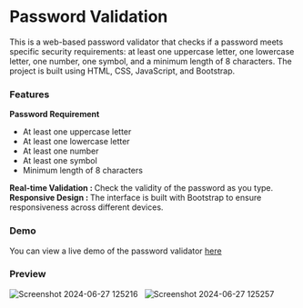 # Password Validation
This is a web-based password validator that checks if a password meets specific security requirements: at least one uppercase letter, one lowercase letter, one number, one symbol, and a minimum length of 8 characters. The project is built using HTML, CSS, JavaScript, and Bootstrap.

### Features
<b>Password Requirement</b>
<ul>
  <li>At least one uppercase letter</li>
  <li>At least one lowercase letter</li>
  <li>At least one number</li>
  <li>At least one symbol</li>
  <li>Minimum length of 8 characters</li>
</ul>
<b>Real-time Validation : </b>Check the validity of the password as you type.
<b>Responsive Design : </b>The interface is built with Bootstrap to ensure responsiveness across different devices.

### Demo
You can view a live demo of the password validator <a href="https://akashsaha2001.github.io/Password-Validation/">here</a>

### Preview
![Screenshot 2024-06-27 125216](https://github.com/AkashSaha2001/Password-Validation/assets/91005784/408fbc67-012a-4de1-9529-fec3f2bee225)
&nbsp;
![Screenshot 2024-06-27 125257](https://github.com/AkashSaha2001/Password-Validation/assets/91005784/a729bb4a-d665-4315-8763-859c093e9446)
